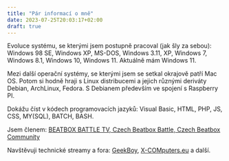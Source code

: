 ```yaml
---
title: "Pár informací o mně"
date: 2023-07-25T20:03:17+02:00
draft: true
---
```



Evoluce systému, se kterými jsem postupně pracoval (jak šly za sebou): Windows 98 SE, Windows XP, MS-DOS, Windows 3.11, XP, Windows 7, Windows 8.1, Windows 10, Windows 11. Aktuálně mám Windows 11.

Mezi další operační systémy, se kterými jsem se setkal okrajově patří Mac OS. Potom si hodně hraji s Linux distribucemi a jejich různými deriváty  Debian, ArchLinux, Fedora. 
S Debianem především ve spojení s Raspberry PI.

Dokážu číst v kódech programovacích jazyků: Visual Basic, HTML, PHP, JS, CSS, MY(SQL), BATCH, BASH.


Jsem členem: [BEATBOX BATTLE TV, Czech Beatbox Battle, Czech Beatbox Community](/zajimavosti/beatbox/)

Navštěvuji technické streamy a fora: [GeekBoy](/zajimavosti/geekboy/), [X-COMputers.eu](/zajimavosti/xcomputers/) a další.